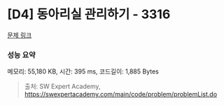 # [D4] 동아리실 관리하기 - 3316 

[문제 링크](https://swexpertacademy.com/main/code/problem/problemDetail.do?contestProbId=AWBnFuhqxE8DFAWr) 

### 성능 요약

메모리: 55,180 KB, 시간: 395 ms, 코드길이: 1,885 Bytes



> 출처: SW Expert Academy, https://swexpertacademy.com/main/code/problem/problemList.do